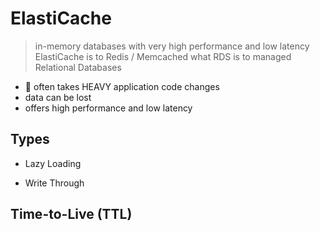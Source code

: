 
# ElastiCache

> in-memory databases with very high performance and low latency
> ElastiCache is to Redis / Memcached what RDS is to managed Relational Databases

- 🚨 often takes HEAVY application code changes
- data can be lost
- offers high performance and low latency

## Types

- Lazy Loading

- Write Through


## Time-to-Live (TTL)